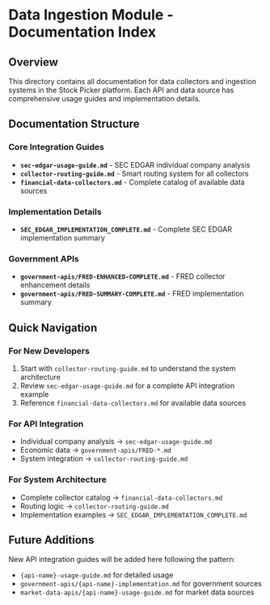 # Data Ingestion Module - Documentation Index

## Overview

This directory contains all documentation for data collectors and ingestion systems in the Stock Picker platform. Each API and data source has comprehensive usage guides and implementation details.

## Documentation Structure

### Core Integration Guides

- **`sec-edgar-usage-guide.md`** - SEC EDGAR individual company analysis
- **`collector-routing-guide.md`** - Smart routing system for all collectors
- **`financial-data-collectors.md`** - Complete catalog of available data sources

### Implementation Details

- **`SEC_EDGAR_IMPLEMENTATION_COMPLETE.md`** - Complete SEC EDGAR implementation summary

### Government APIs

- **`government-apis/FRED-ENHANCED-COMPLETE.md`** - FRED collector enhancement details
- **`government-apis/FRED-SUMMARY-COMPLETE.md`** - FRED implementation summary

## Quick Navigation

### For New Developers
1. Start with `collector-routing-guide.md` to understand the system architecture
2. Review `sec-edgar-usage-guide.md` for a complete API integration example
3. Reference `financial-data-collectors.md` for available data sources

### For API Integration
- Individual company analysis → `sec-edgar-usage-guide.md`
- Economic data → `government-apis/FRED-*.md` 
- System integration → `collector-routing-guide.md`

### For System Architecture
- Complete collector catalog → `financial-data-collectors.md`
- Routing logic → `collector-routing-guide.md`
- Implementation examples → `SEC_EDGAR_IMPLEMENTATION_COMPLETE.md`

## Future Additions

New API integration guides will be added here following the pattern:
- `{api-name}-usage-guide.md` for detailed usage
- `government-apis/{api-name}-implementation.md` for government sources
- `market-data-apis/{api-name}-usage-guide.md` for market data sources